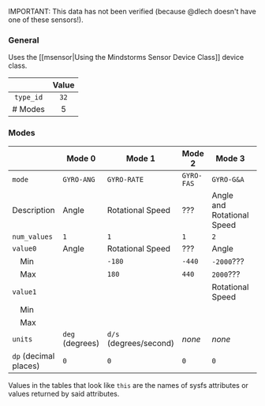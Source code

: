 IMPORTANT: This data has not been verified (because @dlech doesn't have one of these sensors!).

### General

Uses the [[msensor|Using the Mindstorms Sensor Device Class]] device class.

|         | Value |
|:-------:|:-----:|
|```type_id``` | ```32```
| # Modes | 5

### Modes

|   | Mode 0 | Mode 1 | Mode 2 | Mode 3 | Mode 4 |
|---|--------|--------|--------|--------|--------|
| ```mode``` | ```GYRO-ANG``` | ```GYRO-RATE``` | ```GYRO-FAS``` | ```GYRO-G&A``` | ```GYRO-CAL``` |
| Description | Angle | Rotational Speed | ??? | Angle and Rotational Speed | Calibration??? |
| ```num_values``` | ```1``` | ```1``` | ```1``` | ```2``` | ```4```
| ```value0``` | Angle | Rotational Speed | ??? | Angle | |
| &emsp;Min | | ```-180``` | ```-440```  | ```-2000```??? | ```-180``` | |
| &emsp;Max | | ```180``` | ```440``` | ```2000```??? | ```180``` | |
| ```value1``` | | | | Rotational Speed | |
| &emsp;Min | | | | | ```-440``` | |
| &emsp;Max | | | | | ```440``` | |
| ```units``` | ```deg``` (degrees) | ```d/s``` (degrees/second) | _none_ | _none_ | _none_
| ```dp``` (decimal places) | ```0``` | ```0``` | ```0``` | ```0``` | ```0```
Values in the tables that look like ```this``` are the names of sysfs attributes or values returned by said attributes.